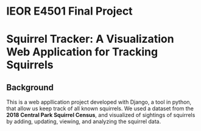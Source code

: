 # IEOR E4501 Final Project 
# Squirrel Tracker: A Visualization Web Application for Tracking Squirrels 
## Background 
This is a web appllication project developed with Django, a tool in python, that allow us keep track of all known squirrels. We used a dataset from the **2018 Central Park Squirrel Census**, and visualized of sightings of squirrels by adding, updating, viewing, and analyzing the squirrel data.  
